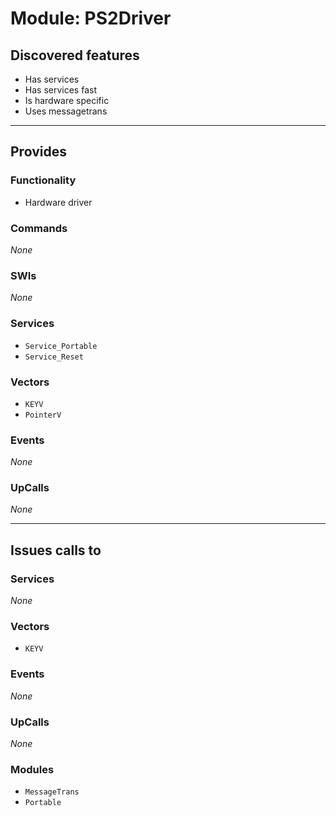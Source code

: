 # Module: PS2Driver

## Discovered features


* Has services
* Has services fast
* Is hardware specific
* Uses messagetrans

---

## Provides

### Functionality


* Hardware driver

### Commands


*None*


### SWIs


*None*


### Services


* `Service_Portable`
* `Service_Reset`


### Vectors


* `KEYV`
* `PointerV`


### Events


*None*


### UpCalls


*None*


---

## Issues calls to

### Services


*None*


### Vectors


* `KEYV`


### Events


*None*


### UpCalls


*None*


### Modules


* `MessageTrans`
* `Portable`


